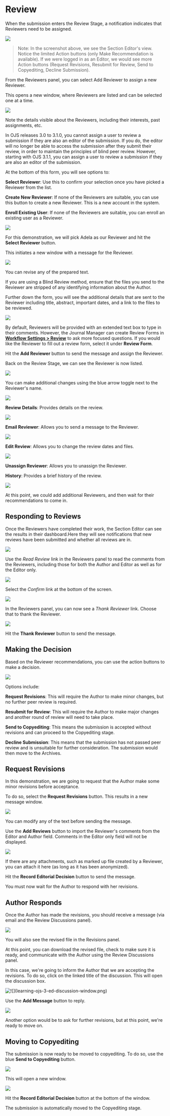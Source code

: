 # Review

When the submission enters the Review Stage, a notification indicates that Reviewers need to be assigned.

![](/assets/learning-ojs3.1-se-record-revstage.PNG)

> Note: In the screenshot above, we see the Section Editor's view. Notice the limited Action buttons \(only Make Recommendation is available\). If we were logged in as an Editor, we would see more Action buttons \(Request Revisions, Resubmit for Review, Send to Copyediting, Decline Submission\).

From the Reviewers panel, you can select Add Reviewer to assign a new Reviewer.

This opens a new window, where Reviewers are listed and can be selected one at a time.

![](learning-ojs-3-ed-rev-add.png)

Note the details visible about the Reviewers, including their interests, past assignments, etc.

In OJS releases 3.0 to 3.1.0, you cannot assign a user to review a submission if they are also an editor of the submission.  If you do, the editor will no longer be able to access the submission after they submit their review, in order to maintain the principles of blind peer review. However, starting with OJS 3.1.1, you can assign a user to review a submission if they are also an editor of the submission.

At the bottom of this form, you will see options to:

**Select Reviewer**: Use this to confirm your selection once you have picked a Reviewer from the list.

**Create New Reviewer**: If none of the Reviewers are suitable, you can use this button to create a new Reviewer. This is a new account in the system.

**Enroll Existing User**: If none of the Reviewers are suitable, you can enroll an existing user as a Reviewer.

![](learning-ojs-3-ed-rev-add-2.png)

For this demonstration, we will pick Adela as our Reviewer and hit the **Select Reviewer** button.

This initiates a new window with a message for the Reviewer.

![](/assets/learning-ojs3.1-se-record-revstage-revreq.PNG)

You can revise any of the prepared text.

If you are using a Blind Review method, ensure that the files you send to the Reviewer are stripped of any identifying information about the Author.

Further down the form, you will see the additional details that are sent to the Reviewer including title, abstract, important dates, and a link to the files to be reviewed.

![](learning-ojs-3-ed-rev-add-4.png)

By default, Reviewers will be provided with an extended text box to type in their comments. However, the Journal Manager can create Review Forms in [**Workflow Settings &gt; Review**](https://pkp.gitbooks.io/ojs3/content/en/workflow_settings.html) to ask more focused questions. If you would like the Reviewer to fill out a review form, select it under **Review Form**.

Hit the **Add Reviewer** button to send the message and assign the Reviewer.

Back on the Review Stage, we can see the Reviewer is now listed.

![](learning-ojs-3-ed-rev-reviewer-added.png)

You can make additional changes using the blue arrow toggle next to the Reviewer's name.

![](learning-ojs-3-ed-rev-reviewer-added-2.png)

**Review Details**: Provides details on the review.

![](learning-ojs-3-ed-rev-reviewer-review-details.png)

**Email Reviewer**: Allows you to send a message to the Reviewer.

![](learning-ojs-3-ed-rev-reviewer-email-reviewer.png)

**Edit Review**: Allows you to change the review dates and files.

![](learning-ojs-3-ed-rev-reviewer-edit-review.png)

**Unassign Reviewer**: Allows you to unassign the Reviewer.

**History**: Provides a brief history of the review.

![](learning-ojs-3-ed-rev-review-history.png)

At this point, we could add additional Reviewers, and then wait for their recommendations to come in.

## Responding to Reviews

Once the Reviewers have completed their work, the Section Editor can see the results in their dashboard.Here they will see notifications that new reviews have been submitted and whether all reviews are in.

![](learning-ojs-3-ed-rev-responding.png)

Use the _Read Review_ link in the Reviewers panel to read the comments from the Reviewers, including those for both the Author and Editor as well as for the Editor only.

![](learning-ojs-3-ed-rev-read-reviews.png)

Select the _Confirm_ link at the bottom of the screen.

![](learning-ojs-3-ed-rev-thank.png)

In the Reviewers panel, you can now see a _Thank Reviewer_ link. Choose that to thank the Reviewer.

![](learning-ojs-3-ed-rev-thank2.png)

Hit the **Thank Reviewer** button to send the message.

## Making the Decision

Based on the Reviewer recommendations, you can use the action buttons to make a decision.

![](learning-ojs-3-ed-rev-decision.png)

Options include:

**Request Revisions**: This will require the Author to make minor changes, but no further peer review is required.

**Resubmit for Review**: This will require the Author to make major changes and another round of review will need to take place.

**Send to Copyediting**: This means the submission is accepted without revisions and can proceed to the Copyediting stage.

**Decline Submission**: This means that the submission has not passed peer review and is unsuitable for further consideration. The submission would then move to the Archives.

## Request Revisions

In this demonstration, we are going to request that the Author make some minor revisions before acceptance.

To do so, select the **Request Revisions** button. This results in a new message window.

![](learning-ojs-3-ed-rev-req-revisions.png)

You can modify any of the text before sending the message.

Use the **Add Reviews** button to import the Reviewer's comments from the Editor and Author field. Comments in the Editor only field will not be displayed.

![](learning-ojs-3-ed-rev-req-revisions2.png)

If there are any attachments, such as marked up file created by a Reviewer, you can attach it here \(as long as it has been anonymized\).

Hit the **Record Editorial Decision** button to send the message.

You must now wait for the Author to respond with her revisions.

## Author Responds

Once the Author has made the revisions, you should receive a message \(via email and the Review Discussions panel\).

![](learning-ojs-3-ed-discussion-panel.png)

You will also see the revised file in the Revisions panel.

At this point, you can download the revised file, check to make sure it is ready, and communicate with the Author using the Review Discussions panel.

In this case, we're going to inform the Author that we are accepting the revisions. To do so, click on the linked title of the discussion. This will open the discussion box.

![!\[\]\(learning-ojs-3-ed-discussion-window.png\)](learning-ojs-3-ed-discussion-window.png)

Use the **Add Message** button to reply.

![](learning-ojs-3-ed-discussion-window-reply.png)

Another option would be to ask for further revisions, but at this point, we're ready to move on.

## Moving to Copyediting

The submission is now ready to be moved to copyediting. To do so, use the blue **Send to Copyediting** button.

![](learning-ojs-3-ed-send-to-copyediting.png)

This will open a new window.

![](learning-ojs-3-ed-accept.png)

Hit the **Record Editorial Decision** button at the bottom of the window.

The submission is automatically moved to the Copyediting stage.


